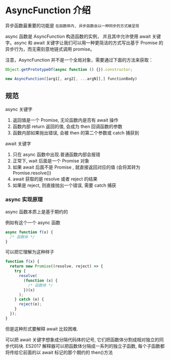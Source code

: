 # AsyncFunction 介绍

异步函数最重要的功能是 `在函数体内, 异步函数会以一种同步的方式被呈现`

async 函数是 AsyncFunction 构造函数的实例， 并且其中允许使用 await 关键字。async 和 await 关键字让我们可以用一种更简洁的方式写出基于 Promise 的异步行为，而无需刻意地链式调用 promise。

注意，AsyncFunction 并不是一个全局对象，需要通过下面的方法来获取：

```js
Object.getPrototypeOf(async function () {}).constructor;
```

```js
new AsyncFunction([arg1[, arg2[, ...argN]],] functionBody)
```

## 规范

async 关键字

1. 返回值是一个 Promise, 无论函数内是否有 await 操作
2. 函数内部 return 返回的值, 会成为 then 回调函数的参数
3. 函数内部如果抛出错误, 会被 then 的第二个参数或 catch 捕获到

await 关键字

1. 只在 async 函数中出现.普通函数内部会报错
2. 正常下, wait 后面是一个 Promise 对象
3. 如果 await 后面不是 Promise , 就直接返回对应的值 (会将其转为 Promise.resolve())
4. await 获取的是 resolve 或者 reject 的结果
5. 如果是 reject, 则直接抛出一个错误, 需要 catch 捕获

### async 实现原理

async 函数本质上是基于期约的

例如有这个一个 async 函数

```js
async function f(x) {
  /* 函数体 */
}
```

可以把它理解为这种样子

```js
function f(x) {
  return new Promise((resolve, reject) => {
    try {
      resolve(
        (function (x) {
          /* 函数体 */
        })(x)
      );
    } catch (e) {
      reject(e);
    }
  });
}
```

但是这种形式要解释 await 比较困难.

可以把 await 关键字想象成分隔代码体的记号, 它们把函数体分割成相对独立的同步代码块. ES2017 解释器可以把函数体分隔成一系列的独立子函数, 每个子函数都将传给它前面的以 await 标记的那个期约的 then()方法
